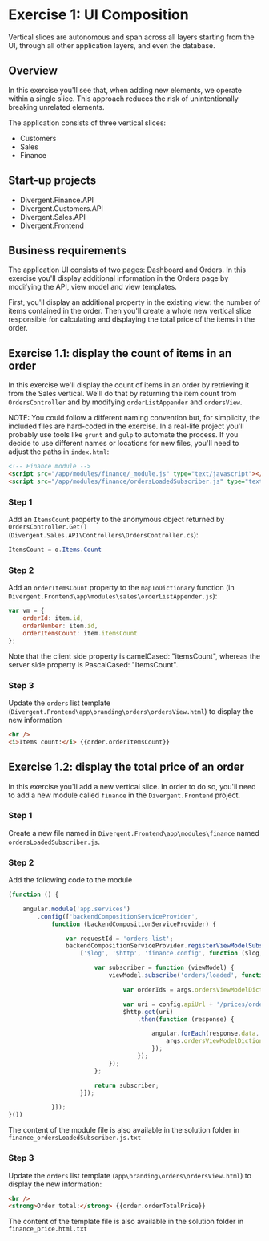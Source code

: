 # Exercise 1: UI Composition

Vertical slices are autonomous and span across all layers starting from the UI, through all other application layers, and even the database.

## Overview

In this exercise you'll see that, when adding new elements, we operate within a single slice. This approach reduces the risk of unintentionally breaking unrelated elements.

The application consists of three vertical slices:
- Customers
- Sales
- Finance

## Start-up projects

* Divergent.Finance.API
* Divergent.Customers.API
* Divergent.Sales.API
* Divergent.Frontend

## Business requirements

The application UI consists of two pages: Dashboard and Orders. In this exercise you'll display additional information in the Orders page by modifying the API, view model and view templates. 

First, you'll display an additional property in the existing view: the number of items contained in the order. Then you'll create a whole new vertical slice responsible for calculating and displaying the total price of the items in the order.

## Exercise 1.1: display the count of items in an order

In this exercise we'll display the count of items in an order by retrieving it from the Sales vertical. We'll do that by returning the item count from `OrdersController` and by modifying `orderListAppender` and `ordersView`.

NOTE: You could follow a different naming convention but, for simplicity, the included files are hard-coded in the exercise. In a real-life project you'll probably use tools like `grunt` and `gulp` to automate the process. If you decide to use different names or locations for new files, you'll need to adjust the paths in `index.html`:

```html
<!-- Finance module -->
<script src="/app/modules/finance/_module.js" type="text/javascript"></script>
<script src="/app/modules/finance/ordersLoadedSubscriber.js" type="text/javascript"></script>
```

### Step 1

Add an `ItemsCount` property to the anonymous object returned by `OrdersController.Get()` (`Divergent.Sales.API\Controllers\OrdersController.cs`):

```c#
ItemsCount = o.Items.Count
```

### Step 2

Add an `orderItemsCount` property to the `mapToDictionary` function (in `Divergent.Frontend\app\modules\sales\orderListAppender.js`):

```js
var vm = {
    orderId: item.id,
    orderNumber: item.id,
    orderItemsCount: item.itemsCount
};
```

Note that the client side property is camelCased: "itemsCount", whereas the server side property is PascalCased: "ItemsCount".

### Step 3

Update the `orders` list template (`Divergent.Frontend\app\branding\orders\ordersView.html`) to display the new information

```html
<br />
<i>Items count:</i> {{order.orderItemsCount}}
```

## Exercise 1.2: display the total price of an order

In this exercise you'll add a new vertical slice. In order to do so, you'll need to add a new module called `finance` in the `Divergent.Frontend` project.

### Step 1

Create a new file named in `Divergent.Frontend\app\modules\finance` named  `ordersLoadedSubscriber.js`.

### Step 2

Add the following code to the module

```js
(function () {

    angular.module('app.services')
        .config(['backendCompositionServiceProvider',
            function (backendCompositionServiceProvider) {

                var requestId = 'orders-list';
                backendCompositionServiceProvider.registerViewModelSubscriberFactory(requestId,
                    ['$log', '$http', 'finance.config', function ($log, $http, config) {

                        var subscriber = function (viewModel) {
                            viewModel.subscribe('orders/loaded', function (evt, ctrlViewModel, args) {

                                var orderIds = args.ordersViewModelDictionary.keys;

                                var uri = config.apiUrl + '/prices/orders/total?orderIds=' + orderIds;
                                $http.get(uri)
                                    .then(function (response) {

                                        angular.forEach(response.data, function (value, key) {
                                            args.ordersViewModelDictionary[key].orderTotalPrice = value;
                                        });
                                    });
                            });
                        };

                        return subscriber;
                    }]);

            }]);
}())
```

The content of the module file is also available in the solution folder in `finance_ordersLoadedSubscriber.js.txt`

### Step 3

Update the `orders` list template (`app\branding\orders\ordersView.html`) to display the new information:

```html
<br />
<strong>Order total:</strong> {{order.orderTotalPrice}}
```

The content of the template file is also available in the solution folder in `finance_price.html.txt`
